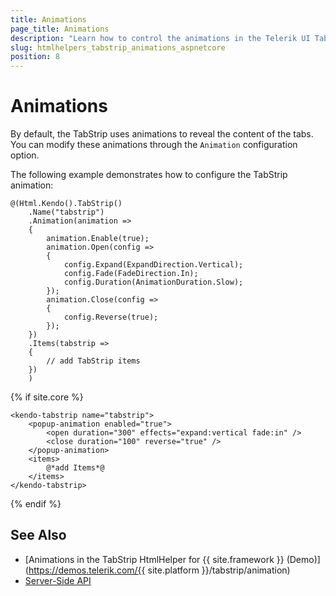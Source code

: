 ```yaml
---
title: Animations
page_title: Animations
description: "Learn how to control the animations in the Telerik UI TabStrip component for {{ site.framework }}."
slug: htmlhelpers_tabstrip_animations_aspnetcore
position: 8
---
```


# Animations

By default, the TabStrip uses animations to reveal the content of the tabs. You can modify these animations through the `Animation` configuration option.

The following example demonstrates how to configure the TabStrip animation:

```HtmlHelper
@(Html.Kendo().TabStrip()
    .Name("tabstrip")
    .Animation(animation =>
    {
        animation.Enable(true);
        animation.Open(config =>
        {
            config.Expand(ExpandDirection.Vertical);
            config.Fade(FadeDirection.In);
            config.Duration(AnimationDuration.Slow);
        });
        animation.Close(config =>
        {
            config.Reverse(true);
        });
    })
    .Items(tabstrip =>
    {
        // add TabStrip items
    })
    )
```
{% if site.core %}
```TagHelper
<kendo-tabstrip name="tabstrip">
    <popup-animation enabled="true"> 
        <open duration="300" effects="expand:vertical fade:in" /> 
        <close duration="100" reverse="true" /> 
    </popup-animation>
    <items>
        @*add Items*@
    </items>
</kendo-tabstrip>
```
{% endif %}

## See Also

* [Animations in the TabStrip HtmlHelper for {{ site.framework }} (Demo)](https://demos.telerik.com/{{ site.platform }}/tabstrip/animation)
* [Server-Side API](/api/tabstrip)
